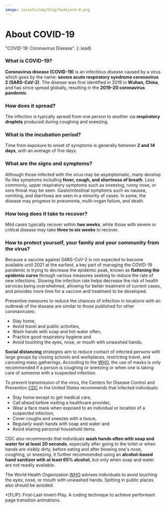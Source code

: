 ```yaml
---
image: /assets/img/blog/hydejack-8.png
---
```


# About COVID-19

"COVID-19: Coronavirus Disease".
{:.lead}

### What is COVID-19?

**Coronavirus disease (COVID-19)** is an infectious disease caused by a virus which goes by the name: **severe acute respiratory syndrome coronavirus 2 (SARS-CoV-2)**. The disease was first identified in 2019 in **Wuhan, China**, and has since spread globally, resulting in the **2019–20 coronavirus pandemic**. 

### How does it spread?

The infection is typically spread from one person to another via **respiratory droplets** produced during coughing and sneezing.

### What is the incubation period?

Time from exposure to onset of symptoms is generally between **2 and 14 days**, with an average of five days.

### What are the signs and symptoms?

Although those infected with the virus may be asymptomatic, many develop flu-like symptoms including **fever, cough, and shortness of breath**.
Less commonly, upper respiratory symptoms such as sneezing, runny nose, or sore throat may be seen. Gastorintestinal symptoms such as nausea, vomiting, and diarrhoea are seen in a minority of cases.
In some, the disease may progress to pneumonia, multi-organ failure, and death.

### How long does it take to recover?

Mild cases typically recover within **two weeks**, while those with severe or critical disease may take **three to six weeks** to recover. 

### How to protect yourself, your family and your community from the virus?

Because a vaccine against SARS-CoV-2 is not expected to become available until 2021 at the earliest, a key part of managing the COVID-19 pandemic is trying to decrease the epidemic peak, known as **flattening the epidemic curve** through various measures seeking to reduce the rate of new infections. 
Slowing the infection rate helps decrease the risk of health services being overwhelmed, allowing for better treatment of current cases, and provides more time for a vaccine and treatment to be developed.

Preventive measures to reduce the chances of infection in locations with an outbreak of the disease are similar to those published for other coronaviruses: 

* Stay home, 
* Avoid travel and public activities, 
* Wash hands with soap and hot water often, 
* Practice good respiratory hygiene and 
* Avoid touching the eyes, nose, or mouth with unwashed hands.

**Social distancing** strategies aim to reduce contact of infected persons with large groups by closing schools and workplaces, restricting travel, and canceling mass gatherings.
According to the [WHO], the use of masks is only recommended if a person is coughing or sneezing or when one is taking care of someone with a suspected infection.

To prevent transmission of the virus, the Centers for Disease Control and Prevention [CDC] in the United States recommends that infected individuals:

* Stay home except to get medical care, 
* Call ahead before visiting a healthcare provider, 
* Wear a face mask when exposed to an individual or location of a suspected infection, 
* Cover coughs and sneezes with a tissue, 
* Regularly wash hands with soap and water and 
* Avoid sharing personal household items.

CDC also recommends that individuals **wash hands often with soap and water for at least 20 seconds**, especially after going to the toilet or when hands are visibly dirty, before eating and after blowing one's nose, coughing, or sneezing. 
It further recommended using an **alcohol-based hand sanitizer with at least 65% alcohol**, but only when soap and water are not readily available.

The World Health Organization [WHO] advises individuals to avoid touching the eyes, nose, or mouth with unwashed hands. Spitting in public places also should be avoided.

[CDC]: https://www.cdc.gov/
[WHO]: https://www.who.int/




*[FLIP]: First-Last-Invert-Play. A coding technique to achieve performant page transition animations.

